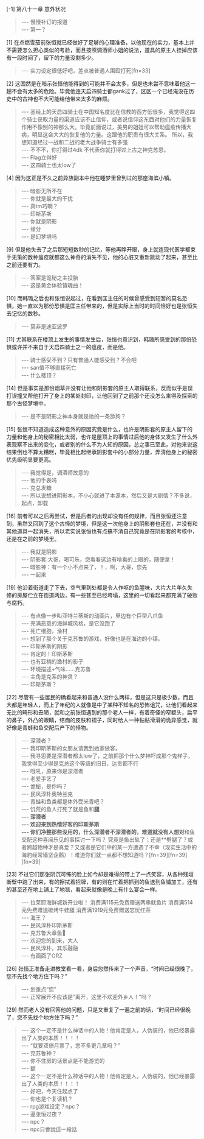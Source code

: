 
[-1] 第八十一章 意外状况
>--- 慢慢补订的报道<br>
>--- 第一？<br>

[1] 在点燃雪茄前张恒就已经做好了足够的心理准备，以他现在的实力，基本上并不需要怎么担心类似的考验，而且按照调酒师小姐的说法，道具的原主人挂掉应该有一段时间了，留下的力量没剩多少。
>--- 实力设定很低好吧，差点被普通人围殴打死[fn=33]<br>

[2] 这固然是在暗示张恒他能得到的可能并不会太多，但是也未尝不意味着他这一趟不会有太多的危险。毕竟他连天启四骑士都gank过了，区区一个已经淹没在历史中的古神也不大可能给他带来太多的麻烦。
>--- 圣经上的天启四骑士在中国知名度比在信教的西方低很多，我觉得这四个骑士获取力量的渠道应该不止信仰，或者说信仰这东西对他们的力量恢复作用不像别的神那么大。毕竟前面说过，美男的姐姐可以帮助瘟疫传播大病，明显这会大大的恢复他的力量。这跟他的职责有很大关系。
所以，我想知道经过一战和二战的老大战争骑士有多强<br>
>--- 不不不，你打得过4dk 不代表你就打得过上古之神克苏恩。<br>
>--- Flag立得好<br>
>--- 这四骑士也太low了<br>

[4] 因为这正是不久之前异族副本中他在睡梦里曾到过的那座海滨小镇。
>--- 暗影无所不在<br>
>--- 你就是最大的干扰<br>
>--- 真tm巧啊？<br>
>--- 印斯茅斯<br>
>--- 你就是阴影<br>
>--- 缘分<br>
>--- 是幻梦境吗<br>

[9] 但是他失去了之后那短短数秒的记忆，等他再睁开眼，身上就连现代医学都束手无策的数种瘟疫就都这么神奇的消失不见，他的心脏又重新跳动了起来，甚至比之前还要有力。
>--- 答案是诡秘之主投胎<br>
>--- 这是黄金体验镇魂曲！<br>

[10] 而韩璐之后也和张恒说起过，在看到匡主任的时候曾感受到短暂的莫名恐惧，她一直以为那份恐惧是匡主任带来的，但是实际上当时的时间恰好也是张恒失去记忆的数秒。
>--- 莫非是迪亚波罗<br>

[11] 尤其联系在楼顶上发生的事情发生后，张恒也意识到，韩璐所感受到的那份恐惧或许并不来自于天启四骑士之一的瘟疫，而是他。
>--- 骑士感受不到？只有普通人能感受到？不会吧<br>
>--- san值不够直接死亡<br>
>--- 什么楼顶？<br>

[14] 但是事实是那份烟草并没有让他和阴影套的原主人取得联系，反而似乎是误打误撞又帮他打开了身上的某处封印，让他回到了之前那个还没怎么来得及探索的那个古怪梦境中。
>--- 是不是阴影之神本身就是祂的一条舔狗？<br>

[15] 张恒不知道造成这种意外的原因究竟是什么，也许是阴影套的原主人留下的力量和他身上的秘密相比太弱，也许是屋顶上的事情过后他的身体又发生了什么外表观察不出来的变化，或者别的什么不为人知的原因，总之事已至此，对他来说这结果倒也不算太糟糕，毕竟相比起继承阴影套中的小部分力量，弄清他身上的秘密优先级明显要更高。
>--- 我觉得是，调酒师故意的<br>
>--- 他的手表吗<br>
>--- 克总发糖<br>
>--- 所以说想进阴影本，不小心就进了本源本，然后又是大剧情？不多说，起点，卸载<br>

[16] 前者可以之后再尝试，但是后者的出现却没有任何规律，而且张恒还注意到，虽然又回到了这个古怪的梦境，但是这一次他身上的阴影套也还在，并没有和其他道具一起消失，所以老实说张恒也有点搞不清自己究竟是在阴影套的考核中，还是在之前的梦境里。
>--- 我就是阴影<br>
>--- 阴影套:大哥，喝可乐，您看看这边有啥看的上眼的，随便拿！<br>
>--- 暗影神：有一个小不点来了，！，啊，大哥，您先<br>
>--- 一起来<br>

[19] 他沿着街道走了下去，空气里到处都是令人作呕的鱼腥味，大片大片年久失修的房屋伫立在街道两边，有一些甚至已经垮塌，这里的一切看起来都充满了破败与腐朽。
>--- 有点像一步叫亚特兰蒂斯的动画片，里边有个巨型八爪鱼<br>
>--- 充满恶意的海鲜城风格，是它没跑了<br>
>--- 死亡细胞，渔村<br>
>--- 想到了那个关于克苏鲁的游戏，好像也是在海边的小镇。<br>
>--- 印斯茅斯的阴影<br>
>--- 肯定的！印斯茅斯<br>
>--- 也有亚楠的渔村的影子<br>
>--- 环境描述+气味……克苏鲁<br>
>--- 主角是克系的神灵？<br>
>--- 印斯茅斯？<br>

[22] 尽管有一些居民的确看起来和普通人没什么两样，但是这只是极少数，而且大都是年轻人，而上了年纪的人就像是中了某种不知名的恐怖诅咒，让他们看起来无比的畸形和丑陋，就和之前张恒遇到的那个老人一样，有着奇怪的窄额头，扁平的鼻子，外凸的眼睛，结痂的皮肤和褶子，同时给人一种黏黏滑滑的诡异感觉，就好像是青蛙和鱼交配后产下的怪物。
>--- 深潜者？<br>
>--- 我印斯茅斯的女朋友请我到她家做客。<br>
>--- 我寻思要是深潜者都太low了，之前把那个什么梦神吓成那个鬼样子，我觉得至少得是克总这个等级的旧日，达贡都不行<br>
>--- 哦吼，原来你是深潜者<br>
>--- 老爱手艺了<br>
>--- 诡秘，是你吗？<br>
>--- 民风淳朴奥特兰克<br>
>--- 青蛙和鱼类都是体外受米青吧？<br>
>--- 饥荒的鱼人打死了就是鱼和**腿<br>
>--- 深潜者<br>
>--- 欢迎来到热情好客的印斯茅斯<br>
>--- 你们净整那些没用的，什么深潜者不深潜者的，难道就没有人想对**和鱼交配这种喜闻乐见的事探讨一下吗？
究竟是鱼出轨了；还是**劈腿了？或者跨越物种才是真爱？又或者是它们中的某一方遭遇了不幸（现实生活中的海豹经常墙坚企鹅）！难道你们就一点都不想知道吗？[fn=39][fn=39][fn=39]<br>

[23] 不过它们那张阴沉可怖的脸上如今却是难得的带上了一点笑容，从各种残垣断壁中跑了出来，有的擦拭着招牌，有的则在忙着把抓到的鱼送到鱼铺加工，还有的甚至还在地上铺上了地毯，看起来就像是晚上有什么宴会一样。
>--- 拉莱耶海鲜城新开业啦！
消费满115元免费赠送两串鱿鱼片
消费满514元免费赠送碳烤牛蛙腿
消费满1919元免费赠送忘忧红茶<br>
>--- 海王？<br>
>--- 民风淳朴印斯茅斯<br>
>--- 克苏鲁大章鱼🐙<br>
>--- 欢迎您的到来，大人<br>
>--- 民风淳朴，其乐融融<br>
>--- 有画面了ORZ<br>

[26] 张恒正准备走进教堂看一看，身后忽然传来了一个声音，“时间已经很晚了，您不先找个地方住下吗？”
>--- 划重点“您”<br>
>--- 正常展开不应该是“离开，这里不欢迎外乡人！”吗？<br>

[29] 然而老人没有回答他的问题，只是又重复了一遍之前的话，“时间已经很晚了，您不先找个地方住下吗？”
>--- 这个一定不是什么神话中的人物！他肯定是人，人伪装的，他已经暴露出了人类的本质！！！！<br>
>--- “就要双倍月票了，您不多更几章吗？”<br>
>--- 克苏鲁神？<br>
>--- 你不住房的话景点是不能游览的<br>
>--- 额<br>
>--- 这个一定不是什么神话中的人物！他肯定是人，人伪装的，他已经暴露出了人类的本质！！！！<br>
>--- 好吧，今天住起点了<br>
>--- 你也是个复读机？<br>
>--- rpg游戏设定？npc？<br>
>--- 逼张恒过夜？<br>
>--- npc？<br>
>--- npc只會說這一段話<br>
